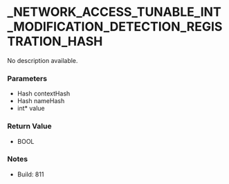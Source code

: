# _NETWORK_ACCESS_TUNABLE_INT_MODIFICATION_DETECTION_REGISTRATION_HASH

No description available.

### Parameters
* Hash contextHash
* Hash nameHash
* int* value

### Return Value
* BOOL

### Notes
* Build: 811

